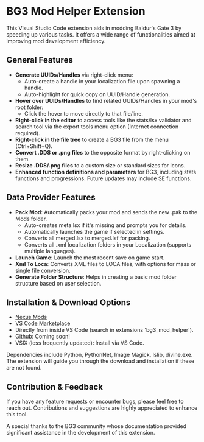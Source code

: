 # BG3 Mod Helper Extension

This Visual Studio Code extension aids in modding Baldur's Gate 3 by speeding up various tasks. It offers a wide range of functionalities aimed at improving mod development efficiency.

## General Features

- **Generate UUIDs/Handles** via right-click menu:
  - Auto-create a handle in your localization file upon spawning a handle.
  - Auto-highlight for quick copy on UUID/Handle generation.
- **Hover over UUIDs/Handles** to find related UUIDs/Handles in your mod's root folder:
  - Click the hover to move directly to that file/line.
- **Right-click in the editor** to access tools like the stats/lsx validator and search tool via the export tools menu option (Internet connection required).
- **Right-click in the file tree** to create a BG3 file from the menu (Ctrl+Shift+Q).
- **Convert .DDS or .png files** to the opposite format by right-clicking on them.
- **Resize .DDS/.png files** to a custom size or standard sizes for icons.
- **Enhanced function definitions and parameters** for BG3, including stats functions and progressions. Future updates may include SE functions.

## Data Provider Features

- **Pack Mod**: Automatically packs your mod and sends the new .pak to the Mods folder.
  - Auto-creates meta.lsx if it's missing and prompts you for details.
  - Automatically launches the game if selected in settings.
  - Converts all merged.lsx to merged.lsf for packing.
  - Converts all .xml localization folders in your Localization (supports multiple languages).
- **Launch Game**: Launch the most recent save on game start.
- **Xml To Loca**: Converts XML files to LOCA files, with options for mass or single file conversion.
- **Generate Folder Structure**: Helps in creating a basic mod folder structure based on user selection.

## Installation & Download Options

- [Nexus Mods](https://www.nexusmods.com/baldursgate3/mods/6574)
- [VS Code Marketplace](https://marketplace.visualstudio.com/items?itemName=ghostboats.bg3-mod-helper)
- Directly from inside VS Code (search in extensions 'bg3_mod_helper').
- Github: Coming soon!
- VSIX (less frequently updated): Install via VS Code.

Dependencies include Python, PythonNet, Image Magick, lslib, divine.exe. The extension will guide you through the download and installation if these are not found.

## Contribution & Feedback

If you have any feature requests or encounter bugs, please feel free to reach out. Contributions and suggestions are highly appreciated to enhance this tool.

A special thanks to the BG3 community whose documentation provided significant assistance in the development of this extension.

